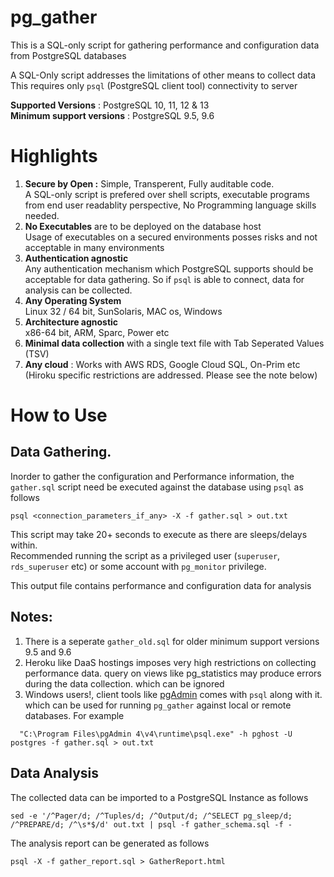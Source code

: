 # pg_gather
This is a SQL-only script for gathering performance and configuration data from PostgreSQL databases 

A SQL-Only script addresses the limitations of other means to collect data<br>
This requires only `psql` (PostgreSQL client tool) connectivity to server

**Supported Versions** : PostgreSQL 10, 11, 12 & 13  
**Minimum support versions** : PostgreSQL 9.5, 9.6


# Highlights
1. **Secure by Open :** Simple, Transperent, Fully auditable code.<br>
   A SQL-only script is prefered over shell scripts, executable programs from end user readablity perspective, No Programming language skills needed.
2. **No Executables** are to be deployed on the database host<br>
    Usage of executables on a secured environments posses risks and not acceptable in many environments
3. **Authentication agnostic**<br>
   Any authentication mechanism which PostgreSQL supports should be acceptable for data gathering. So if `psql` is able to connect, data for analysis can be collected.
4. **Any Operating System** <br>
   Linux 32 / 64 bit, SunSolaris, MAC os, Windows
5. **Architecture agnostic**<br>
   x86-64 bit, ARM, Sparc, Power etc
6. **Minimal data collection** with a single text file with Tab Seperated Values (TSV)
7. **Any cloud** : Works with AWS RDS, Google Cloud SQL, On-Prim etc<br> 
   (Hiroku specific restrictions are addressed. Please see the note below)

# How to Use

## Data Gathering.
Inorder to gather the configuration and Performance information, the `gather.sql` script need be executed against the database using `psql` as follows
```
psql <connection_parameters_if_any> -X -f gather.sql > out.txt
```
This script may take 20+ seconds to execute as there are sleeps/delays within. <br>
Recommended running the script as a privileged user (`superuser`, `rds_superuser` etc) or some account with `pg_monitor` privilege.  

This output file contains performance and configuration data for analysis  

## Notes: 
   1. There is a seperate `gather_old.sql` for older minimum support versions 9.5 and 9.6
   2. Heroku like DaaS hostings imposes very high restrictions on collecting performance data. query on views like pg_statistics may produce errors during the data collection. which can be ignored
   3. Windows users!, client tools like [pgAdmin](https://www.pgadmin.org/) comes with `psql` along with it. which can be used for running `pg_gather` against local or remote databases. For example
   ```
     "C:\Program Files\pgAdmin 4\v4\runtime\psql.exe" -h pghost -U postgres -f gather.sql > out.txt
   ```

## Data Analysis
The collected data can be imported to a PostgreSQL Instance as follows
```
sed -e '/^Pager/d; /^Tuples/d; /^Output/d; /^SELECT pg_sleep/d; /^PREPARE/d; /^\s*$/d' out.txt | psql -f gather_schema.sql -f -
```
The analysis report can be generated as follows
```
psql -X -f gather_report.sql > GatherReport.html
```
